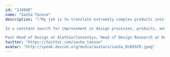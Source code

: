 ```yaml
---
id: "3JA9GR"
name: "Sasha Tanase"
description: "\"My job is to translate extremely complex products into palatable bits and to be the users' voice when dApps are built\"

In a constant search for improvement in design processes, products, and the blockchain space, Sasha Tanase has been working in Ethereum since 2018.

Past Head of Design at Alethio/ConsenSys, Head of Design Research at Keep Network, currently she is leading Design Research and Product Design at tBTC/Threshold Network and is one of the co-founders of Web3UX research panel."
twitter: "https://twitter.com/sasha_tanase"
avatar: "http://speak.devcon.org/media/avatars/sasha_Rn8X5CR.jpeg"
---
```

